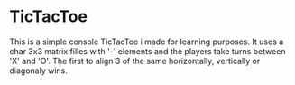 # TicTacToe

This is a simple console TicTacToe i made for learning purposes.
It uses a char 3x3 matrix filles with '-' elements and the players take turns
between 'X' and 'O'. The first to align 3 of the same horizontally, vertically or diagonaly wins.
